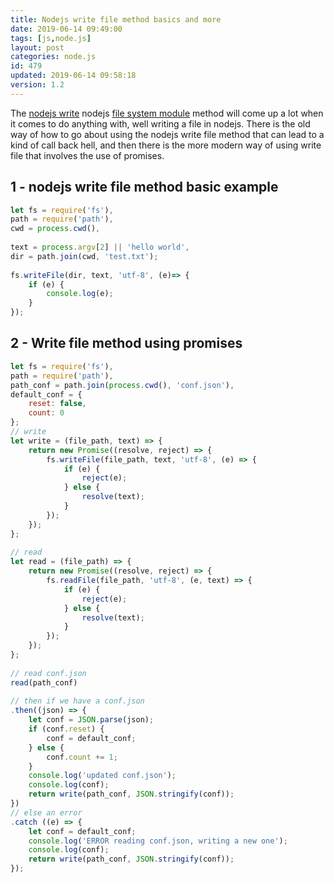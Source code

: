 ```yaml
---
title: Nodejs write file method basics and more
date: 2019-06-14 09:49:00
tags: [js,node.js]
layout: post
categories: node.js
id: 479
updated: 2019-06-14 09:58:18
version: 1.2
---
```


The [nodejs write](https://nodejs.org/api/fs.html#fs_fs_writefile_file_data_options_callback) nodejs [file system module](/2018/02/08/nodejs-filesystem/) method will come up a lot when it comes to do anything with, well writing a file in nodejs. There is the old way of how to go about using the nodejs write file method that can lead to a kind of call back hell, and then there is the more modern way of using write file that involves the use of promises.

<!-- more -->

## 1 - nodejs write file method basic example

```js
let fs = require('fs'),
path = require('path'),
cwd = process.cwd(),
 
text = process.argv[2] || 'hello world',
dir = path.join(cwd, 'test.txt');
 
fs.writeFile(dir, text, 'utf-8', (e)=> {
    if (e) {
        console.log(e);
    }
});
```

## 2 - Write file method using promises

```js
let fs = require('fs'),
path = require('path'),
path_conf = path.join(process.cwd(), 'conf.json'),
default_conf = {
    reset: false,
    count: 0
};
// write
let write = (file_path, text) => {
    return new Promise((resolve, reject) => {
        fs.writeFile(file_path, text, 'utf-8', (e) => {
            if (e) {
                reject(e);
            } else {
                resolve(text);
            }
        });
    });
};
 
// read
let read = (file_path) => {
    return new Promise((resolve, reject) => {
        fs.readFile(file_path, 'utf-8', (e, text) => {
            if (e) {
                reject(e);
            } else {
                resolve(text);
            }
        });
    });
};
 
// read conf.json
read(path_conf)
 
// then if we have a conf.json
.then((json) => {
    let conf = JSON.parse(json);
    if (conf.reset) {
        conf = default_conf;
    } else {
        conf.count += 1;
    }
    console.log('updated conf.json');
    console.log(conf);
    return write(path_conf, JSON.stringify(conf));
})
// else an error
.catch ((e) => {
    let conf = default_conf;
    console.log('ERROR reading conf.json, writing a new one');
    console.log(conf);
    return write(path_conf, JSON.stringify(conf));
});
```